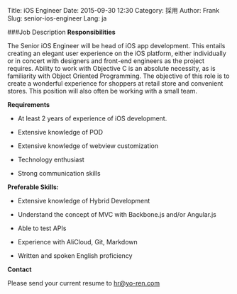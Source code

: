 Title: iOS Engineer
Date: 2015-09-30 12:30
Category: 採用
Author: Frank
Slug: senior-ios-engineer
Lang: ja

###Job Description
**Responsibilities**

The Senior iOS Engineer will be head of iOS app development. This entails creating an elegant user experience on the iOS platform, either individually or in concert with designers and front-end engineers as the project requires. Ability to work with Objective C is an absolute necessity, as is familiarity with Object Oriented Programming. The objective of this role is to create a wonderful experience for shoppers at retail store and convenient stores. This position will also often be working with a small team.

**Requirements**

- At least 2 years of experience of iOS development.

- Extensive knowledge of POD

- Extensive knowledge of webview customization

- Technology enthusiast

- Strong communication skills

**Preferable Skills:**

- Extensive knowledge of Hybrid Development

- Understand the concept of MVC with Backbone.js and/or Angular.js

- Able to test APIs

- Experience with AliCloud, Git, Markdown

- Written and spoken English proficiency

**Contact**

Please send your current resume to [hr@yo-ren.com](mailto:hr@yo-ren.com)
